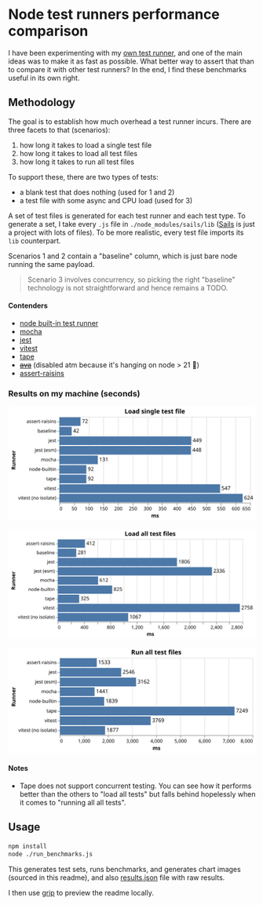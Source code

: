 # Node test runners performance comparison

I have been experimenting with my [own test runner](https://github.com/artemave/assert-raisins), and one of the main ideas was to make it as fast as possible. What better way to assert that than to compare it with other test runners? In the end, I find these benchmarks useful in its own right.

## Methodology

The goal is to establish how much overhead a test runner incurs. There are three facets to that (scenarios):
1. how long it takes to load a single test file
2. how long it takes to load all test files
3. how long it takes to run all test files

To support these, there are two types of tests:
- a blank test that does nothing (used for 1 and 2)
- a test file with some async and CPU load (used for 3)

A set of test files is generated for each test runner and each test type. To generate a set, I take every `.js` file in `./node_modules/sails/lib` ([Sails](https://sailsjs.com/) is just a project with lots of files). To be more realistic, every test file imports its `lib` counterpart.

Scenarios 1 and 2 contain a "baseline" column, which is just bare node running the same payload.

> Scenario 3 involves concurrency, so picking the right "baseline" technology is not straightforward and hence remains a TODO.

#### Contenders

- [node built-in test runner](https://nodejs.org/api/test.html)
- [mocha](https://mochajs.org/)
- [jest](https://jestjs.io/)
- [vitest](https://vitest.dev/)
- [tape](https://github.com/tape-testing/tape)
- ~~[ava](https://github.com/avajs/ava)~~ (disabled atm because it's hanging on node > 21 🤷)
- [assert-raisins](https://github.com/artemave/assert-raisins)

### Results on my machine (seconds)

<p align="center">
  <img width="800" src="./singleTestFileImportOnly.svg"/>
</p>
<p align="center">
  <img width="800" src="./allTestsFilesImportOnly.svg"/>
</p>
<p align="center">
  <img width="800" src="./allTestsFilesWithLoad.svg"/>
</p>

#### Notes

- Tape does not support concurrent testing. You can see how it performs better than the others to "load all tests" but falls behind hopelessly when it comes to "running all all tests".

## Usage

```bash
npm install
node ./run_benchmarks.js
```

This generates test sets, runs benchmarks, and generates chart images (sourced in this readme), and also [results.json](./results.json) file with raw results.

I then use [grip](https://github.com/joeyespo/grip) to preview the readme locally.
